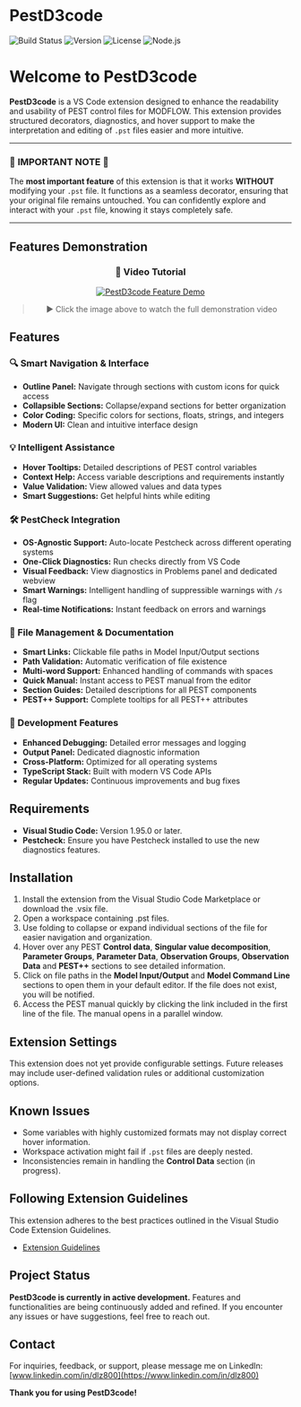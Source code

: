 # PestD3code

![Build Status](https://github.com/danilopezmella/pestd3code/actions/workflows/ci.yml/badge.svg)
![Version](https://img.shields.io/badge/version-0.1.1-blue)
![License](https://img.shields.io/badge/license-MIT-green)
![Node.js](https://img.shields.io/badge/node-%3E%3D18.0.0-brightgreen)

# Welcome to **PestD3code**

**PestD3code** is a VS Code extension designed to enhance the readability and usability of PEST control files for MODFLOW. This extension provides structured decorators, diagnostics, and hover support to make the interpretation and editing of `.pst` files easier and more intuitive.

---

### 🚨 **IMPORTANT NOTE** 🚨

The **most important feature** of this extension is that it works **WITHOUT** modifying your `.pst` file. It functions as a seamless decorator, ensuring that your original file remains untouched. You can confidently explore and interact with your `.pst` file, knowing it stays completely safe.

---

## Features Demonstration

<div align="center">

### 🎥 Video Tutorial

[![PestD3code Feature Demo](https://vumbnail.com/1045433698.jpg)](https://vimeo.com/1045433698)

> ▶️ Click the image above to watch the full demonstration video
</div>

## Features

### 🔍 Smart Navigation & Interface
- **Outline Panel:** Navigate through sections with custom icons for quick access
- **Collapsible Sections:** Collapse/expand sections for better organization
- **Color Coding:** Specific colors for sections, floats, strings, and integers
- **Modern UI:** Clean and intuitive interface design

### 💡 Intelligent Assistance
- **Hover Tooltips:** Detailed descriptions of PEST control variables
- **Context Help:** Access variable descriptions and requirements instantly
- **Value Validation:** View allowed values and data types
- **Smart Suggestions:** Get helpful hints while editing

### 🛠️ PestCheck Integration
- **OS-Agnostic Support:** Auto-locate Pestcheck across different operating systems
- **One-Click Diagnostics:** Run checks directly from VS Code
- **Visual Feedback:** View diagnostics in Problems panel and dedicated webview
- **Smart Warnings:** Intelligent handling of suppressible warnings with `/s` flag
- **Real-time Notifications:** Instant feedback on errors and warnings

### 📂 File Management & Documentation
- **Smart Links:** Clickable file paths in Model Input/Output sections
- **Path Validation:** Automatic verification of file existence
- **Multi-word Support:** Enhanced handling of commands with spaces
- **Quick Manual:** Instant access to PEST manual from the editor
- **Section Guides:** Detailed descriptions for all PEST components
- **PEST++ Support:** Complete tooltips for all PEST++ attributes

### 🔧 Development Features
- **Enhanced Debugging:** Detailed error messages and logging
- **Output Panel:** Dedicated diagnostic information
- **Cross-Platform:** Optimized for all operating systems
- **TypeScript Stack:** Built with modern VS Code APIs
- **Regular Updates:** Continuous improvements and bug fixes

## Requirements

- **Visual Studio Code:** Version 1.95.0 or later.
- **Pestcheck:** Ensure you have Pestcheck installed to use the new diagnostics features.

## Installation

1. Install the extension from the Visual Studio Code Marketplace or download the .vsix file.
2. Open a workspace containing .pst files.
3. Use folding to collapse or expand individual sections of the file for easier navigation and organization.
4. Hover over any PEST **Control data**, **Singular value decomposition**, **Parameter Groups**, **Parameter Data**, **Observation Groups**, **Observation Data** and **PEST++** sections to see detailed information.
5. Click on file paths in the **Model Input/Output** and **Model Command Line** sections to open them in your default editor. If the file does not exist, you will be notified.
6. Access the PEST manual quickly by clicking the link included in the first line of the file. The manual opens in a parallel window.

## Extension Settings

This extension does not yet provide configurable settings. Future releases may include user-defined validation rules or additional customization options.

## Known Issues

- Some variables with highly customized formats may not display correct hover information.
- Workspace activation might fail if `.pst` files are deeply nested.
- Inconsistencies remain in handling the **Control Data** section (in progress).

## Following Extension Guidelines

This extension adheres to the best practices outlined in the Visual Studio Code Extension Guidelines.

- [Extension Guidelines](https://code.visualstudio.com/api/ux-guidelines/overview)

## Project Status

**PestD3code is currently in active development.** Features and functionalities are being continuously added and refined. If you encounter any issues or have suggestions, feel free to reach out.

## Contact

For inquiries, feedback, or support, please message me on LinkedIn: [www.linkedin.com/in/dlz800](https://www.linkedin.com/in/dlz800)

**Thank you for using PestD3code!**
